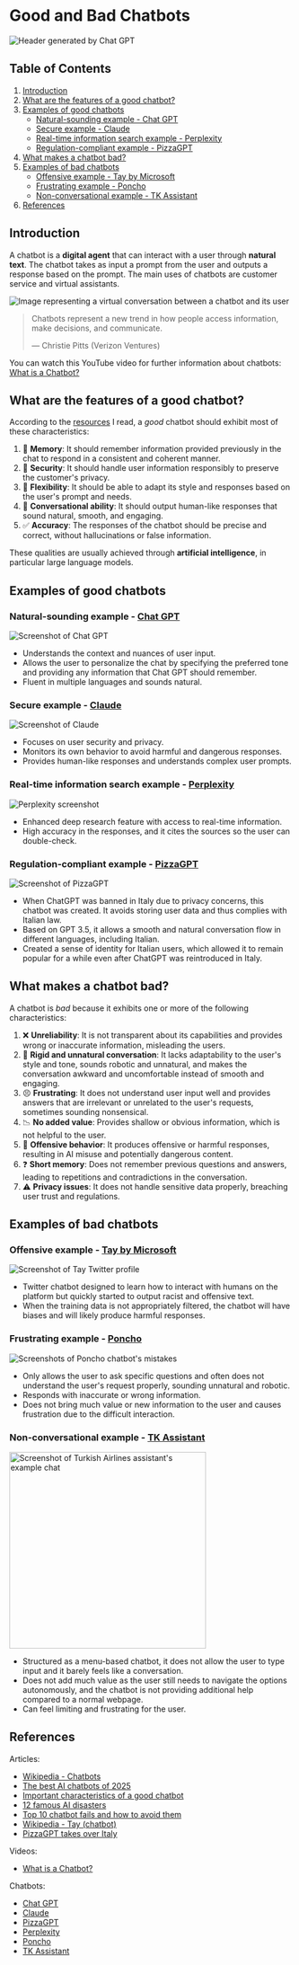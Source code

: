 # Good and Bad Chatbots

![Header generated by Chat GPT](images/ChatGPTGeneratedHeader.png)

## Table of Contents

1. [Introduction](#introduction)
2. [What are the features of a good chatbot?](#what-are-the-features-of-a-good-chatbot)
3. [Examples of good chatbots](#examples-of-good-chatbots)
    - [Natural-sounding example - Chat GPT](#natural-sounding-example---chat-gpt)
    - [Secure example - Claude](#secure-example---claude)
    - [Real-time information search example - Perplexity](#real-time-information-search-example---perplexity)
    - [Regulation-compliant example - PizzaGPT](#language-specific-example---pizzagpt)
4. [What makes a chatbot bad?](#what-makes-a-chatbot-bad)
5. [Examples of bad chatbots](#examples-of-bad-chatbots)
    - [Offensive example - Tay by Microsoft](#offensive-example---tay-by-microsoft)
    - [Frustrating example - Poncho](#frustrating-example---poncho)
    - [Non-conversational example - TK Assistant](#non-conversational-example---tk-assistant)
6. [References](#references)

## Introduction

A chatbot is a **digital agent** that can interact with a user through **natural text**. The chatbot takes as input a prompt from the user and outputs a response based on the prompt. The main uses of chatbots are customer service and virtual assistants.

![Image representing a virtual conversation between a chatbot and its user](https://www.q3tech.com/wp-content/uploads/2024/06/Evolution-of-chatbots.jpg)

> Chatbots represent a new trend in how people access information, make decisions, and communicate.
>
> — Christie Pitts (Verizon Ventures)

You can watch this YouTube video for further information about chatbots: [What is a Chatbot?](https://www.youtube.com/watch?v=o9-ObGgfpEk&ab_channel=IBMTechnology)

## What are the features of a good chatbot?

According to the [resources](#references) I read, a *good* chatbot should exhibit most of these characteristics:

1. 🧠 **Memory**: It should remember information provided previously in the chat to respond in a consistent and coherent manner.
2. 🔐 **Security**: It should handle user information responsibly to preserve the customer's privacy.
3. 💫 **Flexibility**: It should be able to adapt its style and responses based on the user's prompt and needs.
4. 💬 **Conversational ability**: It should output human-like responses that sound natural, smooth, and engaging.
5. ✅ **Accuracy**: The responses of the chatbot should be precise and correct, without hallucinations or false information.

These qualities are usually achieved through **artificial intelligence**, in particular large language models.

## Examples of good chatbots

### Natural-sounding example - [Chat GPT](https://chatgpt.com/)

![Screenshot of Chat GPT](images/ChatGPT.png)

- Understands the context and nuances of user input.
- Allows the user to personalize the chat by specifying the preferred tone and providing any information that Chat GPT should remember.
- Fluent in multiple languages and sounds natural.

### Secure example - [Claude](https://claude.ai/new)

![Screenshot of Claude](images/Claude.png)

- Focuses on user security and privacy.
- Monitors its own behavior to avoid harmful and dangerous responses.
- Provides human-like responses and understands complex user prompts.

### Real-time information search example - [Perplexity](https://www.perplexity.ai/)

![Perplexity screenshot](images/Perplexity.png)

- Enhanced deep research feature with access to real-time information.
- High accuracy in the responses, and it cites the sources so the user can double-check.

### Regulation-compliant example - [PizzaGPT](https://www.pizzagpt.it/)

![Screenshot of PizzaGPT](images/PizzaGPT.png)

- When ChatGPT was banned in Italy due to privacy concerns, this chatbot was created. It avoids storing user data and thus complies with Italian law.
- Based on GPT 3.5, it allows a smooth and natural conversation flow in different languages, including Italian.
- Created a sense of identity for Italian users, which allowed it to remain popular for a while even after ChatGPT was reintroduced in Italy.

## What makes a chatbot bad?

A chatbot is *bad* because it exhibits one or more of the following characteristics:

1. ❌ **Unreliability**: It is not transparent about its capabilities and provides wrong or inaccurate information, misleading the users.
2. 🤖 **Rigid and unnatural conversation**: It lacks adaptability to the user's style and tone, sounds robotic and unnatural, and makes the conversation awkward and uncomfortable instead of smooth and engaging.
3. 😣 **Frustrating**: It does not understand user input well and provides answers that are irrelevant or unrelated to the user's requests, sometimes sounding nonsensical.
4. 📉 **No added value**: Provides shallow or obvious information, which is not helpful to the user.
5. 🤬 **Offensive behavior**: It produces offensive or harmful responses, resulting in AI misuse and potentially dangerous content.
6. ❓ **Short memory**: Does not remember previous questions and answers, leading to repetitions and contradictions in the conversation.
7. ⚠️ **Privacy issues**: It does not handle sensitive data properly, breaching user trust and regulations.

## Examples of bad chatbots

### Offensive example - [Tay by Microsoft](https://en.wikipedia.org/wiki/Tay_(chatbot))

![Screenshot of Tay Twitter profile](https://s.abcnews.com/images/Technology/HT_twitter_TayandYou_ml_160325_16x9_1600.jpg)

- Twitter chatbot designed to learn how to interact with humans on the platform but quickly started to output racist and offensive text.
- When the training data is not appropriately filtered, the chatbot will have biases and will likely produce harmful responses.

### Frustrating example - [Poncho](https://github.com/jrnnynrlson/poncho)

![Screenshots of Poncho chatbot's mistakes](https://d2ymzkn1ailq93.cloudfront.net/wp-content/uploads/2016/06/poncho-chatbot-snapmunk-gizmodo.jpg)

- Only allows the user to ask specific questions and often does not understand the user's request properly, sounding unnatural and robotic.
- Responds with inaccurate or wrong information.
- Does not bring much value or new information to the user and causes frustration due to the difficult interaction.

### Non-conversational example - [TK Assistant](https://www.turkishairlines.com/en-it/any-questions/get-in-touch/)

<img src="images/TKAssistant.png" alt="Screenshot of Turkish Airlines assistant's example chat" width="350">

- Structured as a menu-based chatbot, it does not allow the user to type input and it barely feels like a conversation.
- Does not add much value as the user still needs to navigate the options autonomously, and the chatbot is not providing additional help compared to a normal webpage.
- Can feel limiting and frustrating for the user.

## References

Articles:

- [Wikipedia - Chatbots](https://en.wikipedia.org/wiki/Chatbot)
- [The best AI chatbots of 2025](https://www.zdnet.com/article/best-ai-chatbot/)
- [Important characteristics of a good chatbot](https://www.quora.com/unanswered/What-are-some-important-characteristics-of-a-good-chatbot-for-customer-service-besides-natural-language-processing-and-machine-learning)
- [12 famous AI disasters](https://www.cio.com/article/190888/5-famous-analytics-and-ai-disasters.html)
- [Top 10 chatbot fails and how to avoid them](https://www.comm100.com/blog/top-10-chatbot-fails-and-how-to-avoid-them.html)
- [Wikipedia - Tay (chatbot)](https://en.wikipedia.org/wiki/Tay_(chatbot))
- [PizzaGPT takes over Italy](https://www.toolify.ai/gpts/pizzagpt-takes-over-italy-the-viral-rise-of-chatgpts-successor-138641)

Videos:

- [What is a Chatbot?](https://www.youtube.com/watch?v=o9-ObGgfpEk&ab_channel=IBMTechnology)

Chatbots:

- [Chat GPT](https://chatgpt.com/)
- [Claude](https://claude.ai/new)
- [PizzaGPT](https://www.pizzagpt.it/)
- [Perplexity](https://www.perplexity.ai/)
- [Poncho](https://github.com/jrnnynrlson/poncho)
- [TK Assistant](https://www.turkishairlines.com/en-it/any-questions/get-in-touch/)
